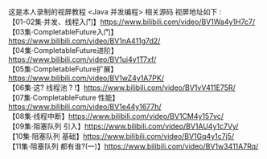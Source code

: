 这是本人录制的视屏教程 <Java 并发编程> 相关源码
视屏地址如下 :
<br>
【01-02集·并发、线程入门】https://www.bilibili.com/video/BV1Wa4y1H7c7/
<br>
【03集·CompletableFuture入门】https://www.bilibili.com/video/BV1nA411g7d2/
<br>
【04集·CompletableFuture进阶】https://www.bilibili.com/video/BV1ui4y1T7xf/
<br>
【05集·CompletableFuture扩展】https://www.bilibili.com/video/BV1wZ4y1A7PK/
<br>
【06集·这? 线程池 ? !】https://www.bilibili.com/video/BV1vV411E75R/
<br>
【07集·CompletableFuture 性能】https://www.bilibili.com/video/BV1e44y1677h/
<br>
【08集·线程中断】https://www.bilibili.com/video/BV1CM4y157vc/
<br>
【09集·阻塞队列 引入】https://www.bilibili.com/video/BV1AU4y1c7Vy/
<br>
【10集·阻塞队列 基础】https://www.bilibili.com/video/BV1Gq4y1c7j5/
<br>
【11集·阻塞队列 都有谁?(一)】https://www.bilibili.com/video/BV1w3411A7Rq/
<br>